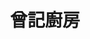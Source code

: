 ---
title: "曾記廚房"
description: "曾記廚房"
layout: shop
keywords:
  - 美食競賽
  - 台灣美食
  - 美食精選
datePublished: "2025-06-30"
dateModified: "2025-07-04"
city: "高雄市"
district: "鹽埕區"
address: "高雄市鹽埕區新樂街162號"
phone: "075312881"
geo: "22.624974737561182, 120.2833228669028"
google_map: "https://maps.app.goo.gl/nvv7pnwK8xWDykiX6"
footinder: "https://footinder.com.tw/%E9%AB%98%E9%9B%84%E5%B8%82%E9%B9%BD%E5%9F%95%E5%8D%80/10743/"
official: "https://www.facebook.com/TZKitchen/"
award:
  - name: "500盤"
    year: "2024"
    entries:
      - dishes:
          - "山藥奶豆腐"

---